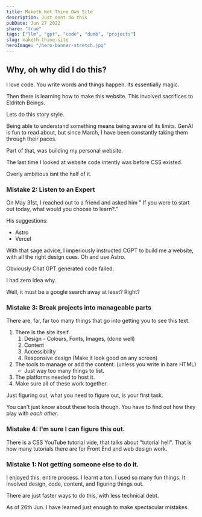 ```yaml
---
title: Maketh Not Thine Own Site
description: Just dont do this
pubDate: Jun 27 2022
share: "true"
tags: ["llm", "gpt", "code", "dumb", "projects"]
slug: maketh-thine-site
heroImage: "/hero-banner-stretch.jpg"
---
```

## Why, oh why did I do this?

I love code. You write words and things happen.  Its essentially magic.

Then there is learning how to make this website. This involved sacrifices to Eldritch Beings.

Lets do this story style.

Being able to understand something means being aware of its limits. GenAI is fun to read about, but since March, I have been constantly taking them through their paces.

Part of that, was building my personal website.

The last time I looked at website code intently was before CSS existed.

Overly ambitious isnt the half of it.

### Mistake 2: Listen to an Expert

On May 31st, I reached out to a friend and  asked him " If you were to start out today, what would you choose to learn?."

His suggestions:
- Astro
- Vercel

With that sage advice, I imperiously instructed CGPT  to build me a website, with all the right design cues. Oh and use Astro.

Obviously Chat GPT generated code failed. 

I had zero idea why. 

Well, it must be a google search away at least? Right?

### Mistake 3: Break projects into manageable parts

There are, far, far too many things that go into getting you to see this text.

1) There is the site itself. 
	1) Design - Colours, Fonts, Images, (done well)
	2) Content
	3) Accessibility
	4) Responsive design (Make it look good on any screen)
2) The tools to manage or add the content. (unless you write in bare HTML)
	- Just way too many things to list.
3) The platforms needed to host it.
4) Make sure all of these work together.

Just figuring out, what you need to figure out, is your first task. 

You can't just know about these tools though. You have to find out how they play with *each other*. 


### Mistake 4: I'm sure I can figure this out.

There is a CSS YouTube tutorial vide, that talks about "tutorial hell". That is how many tutorials there are for Front End and web design work.




### **Mistake 1**: Not getting someone else to do it.

I enjoyed this. entire process. I learnt a ton. I used so many fun things. It involved design, code, content, and figuring things out. 

There are just faster ways to do this, with less technical debt.

As of 26th Jun. I have learned just enough to make spectacular mistakes.
